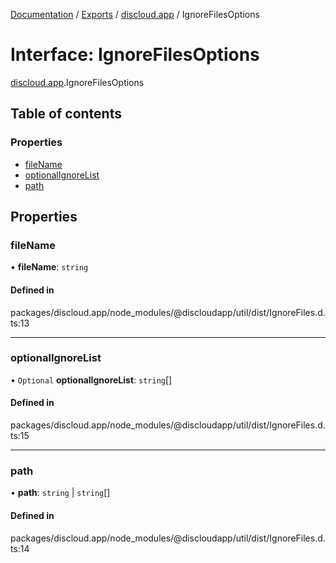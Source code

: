 [Documentation](../README.md) / [Exports](../modules.md) / [discloud.app](../modules/discloud_app.md) / IgnoreFilesOptions

# Interface: IgnoreFilesOptions

[discloud.app](../modules/discloud_app.md).IgnoreFilesOptions

## Table of contents

### Properties

- [fileName](discloud_app.IgnoreFilesOptions.md#filename)
- [optionalIgnoreList](discloud_app.IgnoreFilesOptions.md#optionalignorelist)
- [path](discloud_app.IgnoreFilesOptions.md#path)

## Properties

### fileName

• **fileName**: `string`

#### Defined in

packages/discloud.app/node_modules/@discloudapp/util/dist/IgnoreFiles.d.ts:13

___

### optionalIgnoreList

• `Optional` **optionalIgnoreList**: `string`[]

#### Defined in

packages/discloud.app/node_modules/@discloudapp/util/dist/IgnoreFiles.d.ts:15

___

### path

• **path**: `string` \| `string`[]

#### Defined in

packages/discloud.app/node_modules/@discloudapp/util/dist/IgnoreFiles.d.ts:14
